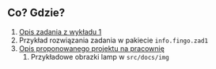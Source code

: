 
## Co? Gdzie?
1. [Opis zadania z wykładu 1](src/docs/asciidoc/zad1.adoc)
2. Przykład rozwiązania zadania w pakiecie `info.fingo.zad1`
3. [Opis proponowanego projektu na pracownię](src/docs/asciidoc/projekt-konfigurator.adoc)
   1. Przykładowe obrazki lamp w `src/docs/img`